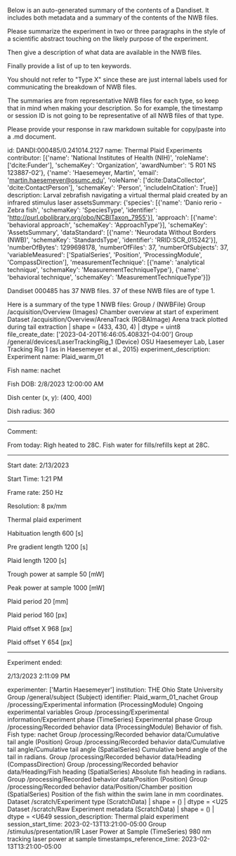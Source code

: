 
Below is an auto-generated summary of the contents of a Dandiset. It includes both metadata and a summary of the contents of the NWB files.

Please summarize the experiment in two or three paragraphs in the style of a scientific abstract touching on the likely purpose of the experiment.

Then give a description of what data are available in the NWB files.

Finally provide a list of up to ten keywords.

You should not refer to "Type X" since these are just internal labels used for communicating the breakdown of NWB files.

The summaries are from representative NWB files for each type, so keep that in mind when making your description. So for example, the timestamp or session ID is not going to be representative of all NWB files of that type.

Please provide your response in raw markdown suitable for copy/paste into a .md document.


id: DANDI:000485/0.241014.2127
name: Thermal Plaid Experiments
contributor: [{'name': 'National Institutes of Health (NIH)', 'roleName': ['dcite:Funder'], 'schemaKey': 'Organization', 'awardNumber': '5 R01 NS 123887-02'}, {'name': 'Haesemeyer, Martin', 'email': 'martin.haesemeyer@osumc.edu', 'roleName': ['dcite:DataCollector', 'dcite:ContactPerson'], 'schemaKey': 'Person', 'includeInCitation': True}]
description: Larval zebrafish navigating a virtual thermal plaid created by an infrared stimulus laser
assetsSummary: {'species': [{'name': 'Danio rerio - Zebra fish', 'schemaKey': 'SpeciesType', 'identifier': 'http://purl.obolibrary.org/obo/NCBITaxon_7955'}], 'approach': [{'name': 'behavioral approach', 'schemaKey': 'ApproachType'}], 'schemaKey': 'AssetsSummary', 'dataStandard': [{'name': 'Neurodata Without Borders (NWB)', 'schemaKey': 'StandardsType', 'identifier': 'RRID:SCR_015242'}], 'numberOfBytes': 1299698178, 'numberOfFiles': 37, 'numberOfSubjects': 37, 'variableMeasured': ['SpatialSeries', 'Position', 'ProcessingModule', 'CompassDirection'], 'measurementTechnique': [{'name': 'analytical technique', 'schemaKey': 'MeasurementTechniqueType'}, {'name': 'behavioral technique', 'schemaKey': 'MeasurementTechniqueType'}]}

Dandiset 000485 has 37 NWB files.
37 of these NWB files are of type 1.


Here is a summary of the type 1 NWB files:
  Group / (NWBFile) 
  Group /acquisition/Overview (Images) Chamber overview at start of experiment
  Dataset /acquisition/Overview/ArenaTrack (RGBAImage) Arena track plotted during tail extraction | shape = (433, 430, 4) | dtype = uint8
  file_create_date: ['2023-04-20T16:46:05.408321-04:00']
  Group /general/devices/LaserTrackingRig_1 (Device) OSU Haesemeyer Lab, Laser Tracking Rig 1 (as in Haesemeyer et al., 2015)
  experiment_description: Experiment name: Plaid_warm_01
  
  Fish name: nachet
  
  Fish DOB: 2/8/2023 12:00:00 AM
  
  Dish center (x, y): (400, 400)
  
  Dish radius: 360
  
  ------
  
  Comment:
  
  From today: Righ heated to 28C. Fish water for fills/refills kept at 28C.
  
  ------
  
  Start date: 2/13/2023
  
  Start Time: 1:21 PM
  
  
  
  Frame rate: 250 Hz
  
  Resolution: 8 px/mm
  
  
  
  
  
  Thermal plaid experiment
  
  Habituation length 600 [s]
  
  Pre gradient length 1200 [s]
  
  Plaid length 1200 [s]
  
  Trough power at sample 50 [mW]
  
  Peak power at sample 1000 [mW]
  
  Plaid period 20 [mm]
  
  Plaid period 160 [px]
  
  Plaid offset X 968 [px]
  
  Plaid offset Y 654 [px]
  
  
  
  --------------
  
  Experiment ended:
  
  2/13/2023 2:11:09 PM
  
  experimenter: ['Martin Haesemeyer']
  institution: THE Ohio State University
  Group /general/subject (Subject) 
  identifier: Plaid_warm_01_nachet
  Group /processing/Experimental information (ProcessingModule) Ongoing experimental variables
  Group /processing/Experimental information/Experiment phase (TimeSeries) Experimental phase
  Group /processing/Recorded behavior data (ProcessingModule) Behavior of fish. Fish type: nachet
  Group /processing/Recorded behavior data/Cumulative tail angle (Position) 
  Group /processing/Recorded behavior data/Cumulative tail angle/Cumulative tail angle (SpatialSeries) Cumulative bend angle of the tail in radians.
  Group /processing/Recorded behavior data/Heading (CompassDirection) 
  Group /processing/Recorded behavior data/Heading/Fish heading (SpatialSeries) Absolute fish heading in radians.
  Group /processing/Recorded behavior data/Position (Position) 
  Group /processing/Recorded behavior data/Position/Chamber position (SpatialSeries) Position of the fish within the swim lane in mm coordinates.
  Dataset /scratch/Experiment type (ScratchData)  | shape = () | dtype = <U25
  Dataset /scratch/Raw Experiment metadata (ScratchData)  | shape = () | dtype = <U649
  session_description: Thermal plaid experiment
  session_start_time: 2023-02-13T13:21:00-05:00
  Group /stimulus/presentation/IR Laser Power at Sample (TimeSeries) 980 nm tracking laser power at sample
  timestamps_reference_time: 2023-02-13T13:21:00-05:00
